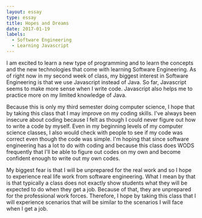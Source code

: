 ```yaml
---
layout: essay
type: essay
title: Hopes and Dreams
date: 2017-01-19
labels:
  - Software Engineering
  - Learning Javascript
---
```


I am excited to learn a new type of programming and to learn the concepts and the new technologies that come with learning Software Engineering.  As of right now in my second week of class, my biggest interest in Software Engineering is that we use Javascript instead of Java.  So far, Javascript seems to make more sense when I write code.  Javascript also helps me to practice more on my limited knowledge of Java.

Because this is only my third semester doing computer science, I hope that by taking this class that I may improve on my coding skills.  I've always been insecure about coding because I felt as though I could never figure out how to write a code by myself.  Even in my beginning levels of my computer science classes, I also would check with people to see if my code was correct even though the code was simple.  I'm hoping that since software engineering has a lot to do with coding and because this class does WODS frequently that I'll be able to figure out codes on my own and become confident enough to write out my own codes.

My biggest fear is that I will be unprepared for the real work and so I hope to experience real life work from software engineering.  What I mean by that is that typically a class does not exactly show students what they will be expected to do when they get a job.  Because of that, they are unprepared for the professional work forces.  Therefore, I hope by taking this class that I will experience scenarios that will be similar to the scenarios I will face when I get a job.
